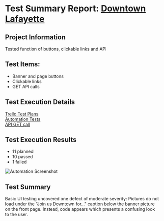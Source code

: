 # Test Summary Report: [Downtown Lafayette](https://downtownlafayette.org/)

## Project Information

Tested function of buttons, clickable links and API 

## Test Items:

* Banner and page buttons
* Clickable links
* GET API calls

## Test Execution Details
[Trello Test Plans](https://trello.com/b/M1dppKQV/qa-capstone-test-plans#)<br>
[Automation Tests](https://github.com/atchafalaya/QA-Capstone/blob/master/DDA.test.js)<br>
[API GET call](https://maps.googleapis.com/maps/api/mapsjs/gen_204?csp_test=true)

## Test Execution Results
* 11 planned
* 10 passed
* 1 failed

![Automation Screenshot](https://github.com/atchafalaya/QA-Capstone/images/DDA-automation-screenshot.png)

## Test Summary

Basic UI testing uncovered one defect of moderate severity: Pictures do not load under the "Join us Downtown for..." caption below the banner picture on the front page. Instead, code appears which presents a confusing look to the user.